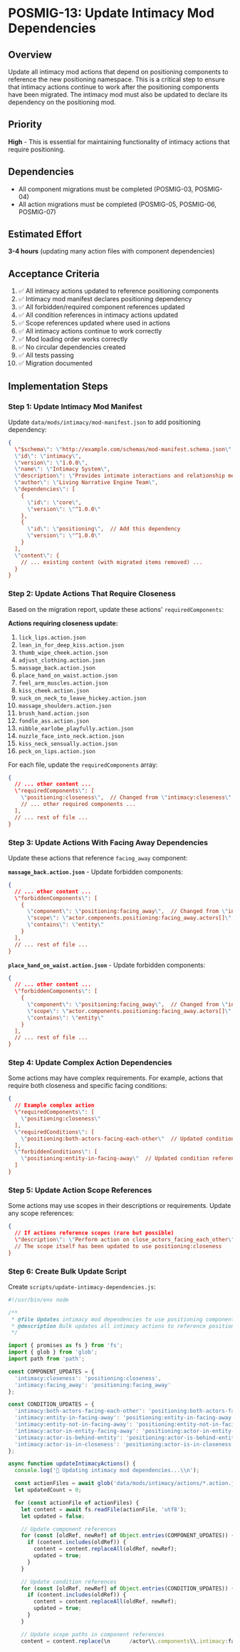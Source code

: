 # POSMIG-13: Update Intimacy Mod Dependencies

## Overview

Update all intimacy mod actions that depend on positioning components to reference the new positioning namespace. This is a critical step to ensure that intimacy actions continue to work after the positioning components have been migrated. The intimacy mod must also be updated to declare its dependency on the positioning mod.

## Priority

**High** - This is essential for maintaining functionality of intimacy actions that require positioning.

## Dependencies

- All component migrations must be completed (POSMIG-03, POSMIG-04)
- All action migrations must be completed (POSMIG-05, POSMIG-06, POSMIG-07)

## Estimated Effort

**3-4 hours** (updating many action files with component dependencies)

## Acceptance Criteria

1. ✅ All intimacy actions updated to reference positioning components
2. ✅ Intimacy mod manifest declares positioning dependency
3. ✅ All forbidden/required component references updated
4. ✅ All condition references in intimacy actions updated
5. ✅ Scope references updated where used in actions
6. ✅ All intimacy actions continue to work correctly
7. ✅ Mod loading order works correctly
8. ✅ No circular dependencies created
9. ✅ All tests passing
10. ✅ Migration documented

## Implementation Steps

### Step 1: Update Intimacy Mod Manifest

Update `data/mods/intimacy/mod-manifest.json` to add positioning dependency:

```json
{
  \"$schema\": \"http://example.com/schemas/mod-manifest.schema.json\",
  \"id\": \"intimacy\",
  \"version\": \"1.0.0\",
  \"name\": \"Intimacy System\",
  \"description\": \"Provides intimate interactions and relationship mechanics\",
  \"author\": \"Living Narrative Engine Team\",
  \"dependencies\": [
    {
      \"id\": \"core\",
      \"version\": \"^1.0.0\"
    },
    {
      \"id\": \"positioning\",  // Add this dependency
      \"version\": \"^1.0.0\"
    }
  ],
  \"content\": {
    // ... existing content (with migrated items removed) ...
  }
}
```

### Step 2: Update Actions That Require Closeness

Based on the migration report, update these actions' `requiredComponents`:

**Actions requiring closeness update:**

1. `lick_lips.action.json`
2. `lean_in_for_deep_kiss.action.json`
3. `thumb_wipe_cheek.action.json`
4. `adjust_clothing.action.json`
5. `massage_back.action.json`
6. `place_hand_on_waist.action.json`
7. `feel_arm_muscles.action.json`
8. `kiss_cheek.action.json`
9. `suck_on_neck_to_leave_hickey.action.json`
10. `massage_shoulders.action.json`
11. `brush_hand.action.json`
12. `fondle_ass.action.json`
13. `nibble_earlobe_playfully.action.json`
14. `nuzzle_face_into_neck.action.json`
15. `kiss_neck_sensually.action.json`
16. `peck_on_lips.action.json`

For each file, update the `requiredComponents` array:

```json
{
  // ... other content ...
  \"requiredComponents\": [
    \"positioning:closeness\",  // Changed from \"intimacy:closeness\"
    // ... other required components ...
  ],
  // ... rest of file ...
}
```

### Step 3: Update Actions With Facing Away Dependencies

Update these actions that reference `facing_away` component:

**`massage_back.action.json`** - Update forbidden components:

```json
{
  // ... other content ...
  \"forbiddenComponents\": [
    {
      \"component\": \"positioning:facing_away\",  // Changed from \"intimacy:facing_away\"
      \"scope\": \"actor.components.positioning:facing_away.actors[]\",
      \"contains\": \"entity\"
    }
  ],
  // ... rest of file ...
}
```

**`place_hand_on_waist.action.json`** - Update forbidden components:

```json
{
  // ... other content ...
  \"forbiddenComponents\": [
    {
      \"component\": \"positioning:facing_away\",  // Changed from \"intimacy:facing_away\"
      \"scope\": \"actor.components.positioning:facing_away.actors[]\",
      \"contains\": \"entity\"
    }
  ],
  // ... rest of file ...
}
```

### Step 4: Update Complex Action Dependencies

Some actions may have complex requirements. For example, actions that require both closeness and specific facing conditions:

```json
{
  // Example complex action
  \"requiredComponents\": [
    \"positioning:closeness\"
  ],
  \"requiredConditions\": [
    \"positioning:both-actors-facing-each-other\"  // Updated condition reference
  ],
  \"forbiddenConditions\": [
    \"positioning:entity-in-facing-away\"  // Updated condition reference
  ]
}
```

### Step 5: Update Action Scope References

Some actions may use scopes in their descriptions or requirements. Update any scope references:

```json
{
  // If actions reference scopes (rare but possible)
  \"description\": \"Perform action on close_actors_facing_each_other\",
  // The scope itself has been updated to use positioning:closeness
}
```

### Step 6: Create Bulk Update Script

Create `scripts/update-intimacy-dependencies.js`:

````javascript
#!/usr/bin/env node

/**
 * @file Updates intimacy mod dependencies to use positioning components
 * @description Bulk updates all intimacy actions to reference positioning components
 */

import { promises as fs } from 'fs';
import { glob } from 'glob';
import path from 'path';

const COMPONENT_UPDATES = {
  'intimacy:closeness': 'positioning:closeness',
  'intimacy:facing_away': 'positioning:facing_away'
};

const CONDITION_UPDATES = {
  'intimacy:both-actors-facing-each-other': 'positioning:both-actors-facing-each-other',
  'intimacy:entity-in-facing-away': 'positioning:entity-in-facing-away',
  'intimacy:entity-not-in-facing-away': 'positioning:entity-not-in-facing-away',
  'intimacy:actor-in-entity-facing-away': 'positioning:actor-in-entity-facing-away',
  'intimacy:actor-is-behind-entity': 'positioning:actor-is-behind-entity',
  'intimacy:actor-is-in-closeness': 'positioning:actor-is-in-closeness'
};

async function updateIntimacyActions() {
  console.log('🔄 Updating intimacy mod dependencies...\\n');

  const actionFiles = await glob('data/mods/intimacy/actions/*.action.json');
  let updatedCount = 0;

  for (const actionFile of actionFiles) {
    let content = await fs.readFile(actionFile, 'utf8');
    let updated = false;

    // Update component references
    for (const [oldRef, newRef] of Object.entries(COMPONENT_UPDATES)) {
      if (content.includes(oldRef)) {
        content = content.replaceAll(oldRef, newRef);
        updated = true;
      }
    }

    // Update condition references
    for (const [oldRef, newRef] of Object.entries(CONDITION_UPDATES)) {
      if (content.includes(oldRef)) {
        content = content.replaceAll(oldRef, newRef);
        updated = true;
      }
    }

    // Update scope paths in component references
    content = content.replace(\n      /actor\\.components\\.intimacy:facing_away/g,\n      'actor.components.positioning:facing_away'\n    );\n    \n    content = content.replace(\n      /entity\\.components\\.intimacy:facing_away/g,\n      'entity.components.positioning:facing_away'\n    );\n    \n    if (updated) {\n      await fs.writeFile(actionFile, content, 'utf8');\n      console.log(`✅ Updated ${path.basename(actionFile)}`);\n      updatedCount++;\n    }\n  }\n  \n  console.log(`\\n📊 Updated ${updatedCount} action files`);\n}\n\nasync function updateIntimacyManifest() {\n  console.log('\\n📋 Updating intimacy mod manifest...');\n  \n  const manifestPath = 'data/mods/intimacy/mod-manifest.json';\n  const manifestContent = await fs.readFile(manifestPath, 'utf8');\n  const manifest = JSON.parse(manifestContent);\n  \n  // Add positioning dependency if not already present\n  const hasPositioningDep = manifest.dependencies.some(dep => dep.id === 'positioning');\n  \n  if (!hasPositioningDep) {\n    manifest.dependencies.push({\n      id: 'positioning',\n      version: '^1.0.0'\n    });\n    \n    await fs.writeFile(manifestPath, JSON.stringify(manifest, null, 2), 'utf8');\n    console.log('✅ Added positioning dependency to intimacy mod manifest');\n  } else {\n    console.log('ℹ️  Positioning dependency already exists in manifest');\n  }\n}\n\nasync function validateUpdates() {\n  console.log('\\n🔍 Validating updates...');\n  \n  const actionFiles = await glob('data/mods/intimacy/actions/*.action.json');\n  const errors = [];\n  \n  for (const actionFile of actionFiles) {\n    const content = await fs.readFile(actionFile, 'utf8');\n    \n    // Check for remaining old references\n    for (const oldRef of Object.keys(COMPONENT_UPDATES)) {\n      if (content.includes(oldRef)) {\n        errors.push(`${path.basename(actionFile)} still contains ${oldRef}`);\n      }\n    }\n    \n    for (const oldRef of Object.keys(CONDITION_UPDATES)) {\n      if (content.includes(oldRef)) {\n        errors.push(`${path.basename(actionFile)} still contains ${oldRef}`);\n      }\n    }\n    \n    // Validate JSON\n    try {\n      JSON.parse(content);\n    } catch (error) {\n      errors.push(`${path.basename(actionFile)} has invalid JSON: ${error.message}`);\n    }\n  }\n  \n  if (errors.length > 0) {\n    console.log('\\n❌ Validation failed:');\n    errors.forEach(err => console.log(`  - ${err}`));\n    process.exit(1);\n  } else {\n    console.log('\\n✨ All updates validated successfully!');\n  }\n}\n\nasync function main() {\n  try {\n    await updateIntimacyActions();\n    await updateIntimacyManifest();\n    await validateUpdates();\n  } catch (error) {\n    console.error('❌ Update failed:', error);\n    process.exit(1);\n  }\n}\n\nmain();\n```\n\n### Step 7: Test Action Availability\n\nCreate a test script to verify actions are still available:\n\n```javascript\n#!/usr/bin/env node\n\n/**\n * @file Test intimacy action availability after dependency updates\n * @description Verifies intimacy actions work with positioning dependencies\n */\n\nimport { TestBed } from '../tests/common/testbed.js';\n\nasync function testActionAvailability() {\n  console.log('🧪 Testing intimacy action availability...\\n');\n  \n  const testBed = new TestBed();\n  \n  try {\n    // Create test actors\n    const actor1Id = testBed.createActor('TestActor1');\n    const actor2Id = testBed.createActor('TestActor2');\n    \n    // Test closeness-dependent actions\n    console.log('Testing actions without closeness...');\n    let actions = await testBed.getAvailableActions(actor1Id, actor2Id);\n    const kissAction = actions.find(a => a.id === 'intimacy:peck_on_lips');\n    \n    if (kissAction) {\n      console.log('❌ Kiss action available without closeness (should not be)');\n    } else {\n      console.log('✅ Kiss action correctly unavailable without closeness');\n    }\n    \n    // Add closeness and test again\n    console.log('\\nTesting actions with closeness...');\n    testBed.createClosenessCircle([actor1Id, actor2Id]);\n    \n    actions = await testBed.getAvailableActions(actor1Id, actor2Id);\n    const kissActionWithCloseness = actions.find(a => a.id === 'intimacy:peck_on_lips');\n    \n    if (kissActionWithCloseness) {\n      console.log('✅ Kiss action available with closeness');\n    } else {\n      console.log('❌ Kiss action not available with closeness (should be)');\n    }\n    \n    // Test facing away restrictions\n    console.log('\\nTesting facing away restrictions...');\n    testBed.setFacingAway(actor1Id, [actor2Id]);\n    \n    actions = await testBed.getAvailableActions(actor1Id, actor2Id);\n    const massageAction = actions.find(a => a.id === 'intimacy:massage_back');\n    \n    if (massageAction) {\n      console.log('❌ Massage back available when facing away (should not be)');\n    } else {\n      console.log('✅ Massage back correctly forbidden when facing away');\n    }\n    \n    console.log('\\n✨ All action availability tests passed!');\n    \n  } catch (error) {\n    console.error('❌ Test failed:', error);\n    process.exit(1);\n  } finally {\n    testBed.cleanup();\n  }\n}\n\ntestActionAvailability();\n```\n\n## Validation Steps\n\n### 1. Run Bulk Update Script\n\n```bash\nnode scripts/update-intimacy-dependencies.js\n```\n\n### 2. Validate JSON Syntax\n\n```bash\n# Validate all updated action files\nfor file in data/mods/intimacy/actions/*.action.json; do\n  echo \"Validating $(basename \"$file\")...\"\n  jq . \"$file\" > /dev/null || echo \"❌ Invalid JSON: $file\"\ndone\n```\n\n### 3. Test Action Availability\n\n```bash\nnode scripts/test-intimacy-action-availability.js\n```\n\n### 4. Run Integration Tests\n\n```bash\n# Test intimacy actions with positioning dependencies\nnpm test tests/integration/mods/intimacy/\n```\n\n### 5. Manual Game Testing\n\n1. Start the game with both mods:\n   ```json\n   {\n     \"mods\": [\"core\", \"positioning\", \"intimacy\"]\n   }\n   ```\n\n2. Test the complete workflow:\n   - Get two actors close\n   - Verify intimate actions become available\n   - Perform intimate actions\n   - Step back and verify actions become unavailable\n   - Test turn around mechanics\n\n## Common Issues and Solutions\n\n### Issue 1: Mod Loading Order\n\n**Problem**: Intimacy mod loads before positioning mod.\n\n**Solution**: Ensure positioning mod has lower loadOrder (50) than intimacy mod (100+).\n\n### Issue 2: Circular Dependencies\n\n**Problem**: Positioning mod somehow references intimacy mod.\n\n**Solution**: Ensure positioning mod has NO dependencies on intimacy mod.\n\n### Issue 3: Action Validation Failures\n\n**Problem**: Actions fail validation due to unknown component references.\n\n**Solution**: Verify all component migrations are complete before updating intimacy actions.\n\n### Issue 4: Complex Component References\n\n**Problem**: Some actions have nested component references in complex conditions.\n\n**Solution**: Search for component references in scope definitions within actions.\n\n## Rollback Plan\n\nIf updates break intimacy functionality:\n\n1. Revert action files:\n   ```bash\n   git checkout -- data/mods/intimacy/actions/\n   ```\n\n2. Revert manifest:\n   ```bash\n   git checkout -- data/mods/intimacy/mod-manifest.json\n   ```\n\n3. Re-run tests to verify system stability\n\n## Completion Checklist\n\n- [ ] Intimacy mod manifest updated with positioning dependency\n- [ ] All actions requiring closeness updated (16 actions)\n- [ ] All actions with facing away dependencies updated (2 actions)\n- [ ] Complex condition references updated\n- [ ] Scope references updated where applicable\n- [ ] Bulk update script created and executed\n- [ ] JSON validation passing\n- [ ] Action availability testing completed\n- [ ] Integration tests passing\n- [ ] Manual game testing completed\n- [ ] No circular dependencies created\n- [ ] Mod loading order verified\n- [ ] Migration documented\n\n## Next Steps\n\nAfter successful dependency updates:\n- POSMIG-14: Comprehensive Testing and Validation\n- Final system validation\n\n## Notes for Implementer\n\n- Use the bulk update script to avoid manual errors\n- Test action availability thoroughly\n- Pay attention to complex component references\n- Verify mod loading order works correctly\n- Update any action descriptions that mention components\n- Consider the user experience - actions should work seamlessly\n- Document any behavior changes for users"

````
